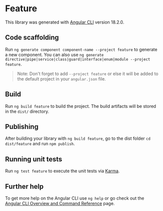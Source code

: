 # Feature

This library was generated with [Angular CLI](https://github.com/angular/angular-cli) version 18.2.0.

## Code scaffolding

Run `ng generate component component-name --project feature` to generate a new component. You can also use `ng generate directive|pipe|service|class|guard|interface|enum|module --project feature`.
> Note: Don't forget to add `--project feature` or else it will be added to the default project in your `angular.json` file. 

## Build

Run `ng build feature` to build the project. The build artifacts will be stored in the `dist/` directory.

## Publishing

After building your library with `ng build feature`, go to the dist folder `cd dist/feature` and run `npm publish`.

## Running unit tests

Run `ng test feature` to execute the unit tests via [Karma](https://karma-runner.github.io).

## Further help

To get more help on the Angular CLI use `ng help` or go check out the [Angular CLI Overview and Command Reference](https://angular.dev/tools/cli) page.
